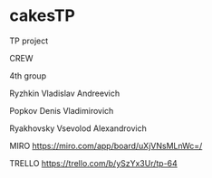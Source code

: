 # cakesTP
TP project

CREW

4th group

Ryzhkin Vladislav Andreevich

Popkov Denis Vladimirovich

Ryakhovsky Vsevolod Alexandrovich

MIRO
https://miro.com/app/board/uXjVNsMLnWc=/

TRELLO
https://trello.com/b/ySzYx3Ur/tp-64
